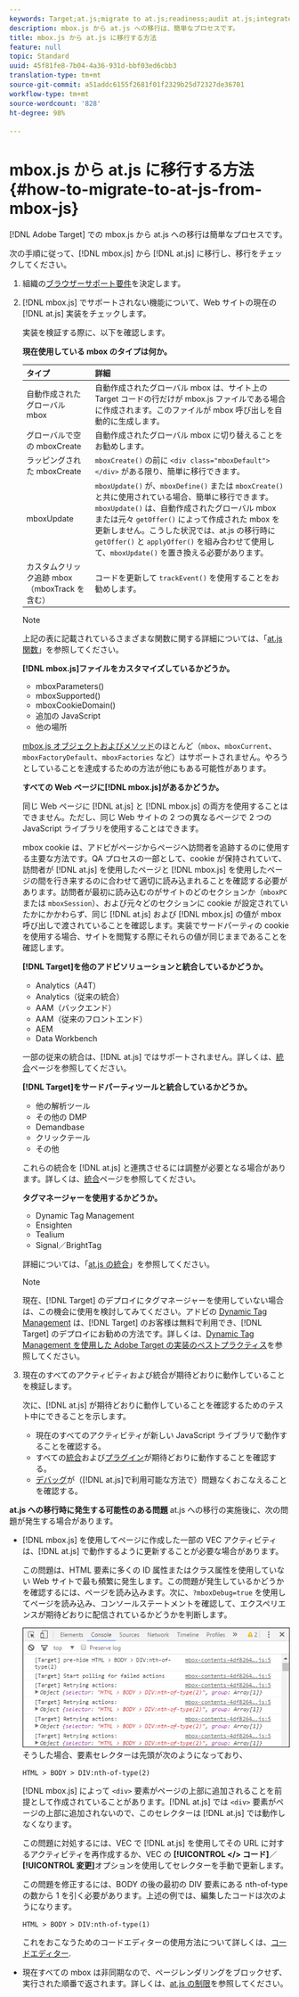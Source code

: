 ```yaml
---
keywords: Target;at.js;migrate to at.js;readiness;audit at.js;integrate at.js
description: mbox.js から at.js への移行は、簡単なプロセスです。
title: mbox.js から at.js に移行する方法
feature: null
topic: Standard
uuid: 45f81fe8-7b04-4a36-931d-bbf03ed6cbb3
translation-type: tm+mt
source-git-commit: a51addc6155f2681f01f2329b25d72327de36701
workflow-type: tm+mt
source-wordcount: '828'
ht-degree: 98%

---
```



# mbox.js から at.js に移行する方法{#how-to-migrate-to-at-js-from-mbox-js}

[!DNL Adobe Target] での mbox.js から at.js への移行は簡単なプロセスです。

次の手順に従って、[!DNL mbox.js] から [!DNL at.js] に移行し、移行をチェックしてください。

1. 組織の[ブラウザーサポート要件](../../../../c-implementing-target/c-considerations-before-you-implement-target/supported-browsers.md#reference_01B4BF99E7D545A7998773202A2F6100)を決定します。
1. [!DNL mbox.js] でサポートされない機能について、Web サイトの現在の [!DNL at.js] 実装をチェックします。

   実装を検証する際に、以下を確認します。

   **現在使用している mbox のタイプは何か。**

   | タイプ | 詳細 |
   |--- |--- |
   | 自動作成されたグローバル mbox | 自動作成されたグローバル mbox は、サイト上の Target コードの行だけが mbox.js ファイルである場合に作成されます。このファイルが mbox 呼び出しを自動的に生成します。 |
   | グローバルで空の mboxCreate | 自動作成されたグローバル mbox に切り替えることをお勧めします。 |
   | ラッピングされた mboxCreate | `mboxCreate()` の前に `<div class="mboxDefault"></div>` がある限り、簡単に移行できます。 |
   | mboxUpdate | `mboxUpdate()` が、`mboxDefine()` または `mboxCreate()` と共に使用されている場合、簡単に移行できます。`mboxUpdate()` は、自動作成されたグローバル mbox または元々 `getOffer()` によって作成された mbox を更新しません。こうした状況では、at.js の移行時に `getOffer()` と `applyOffer()` を組み合わせて使用して、`mboxUpdate()` を置き換える必要があります。 |
   | カスタムクリック追跡 mbox（mboxTrack を含む） | コードを更新して `trackEvent()` を使用することをお勧めします。 |

   >[!NOTE]
   >
   >上記の表に記載されているさまざまな関数に関する詳細については、「[at.js 関数](/help/c-implementing-target/c-implementing-target-for-client-side-web/cmp-atjs-functions.md)」を参照してください。

   **[!DNL mbox.js]ファイルをカスタマイズしているかどうか。**

   * mboxParameters()
   * mboxSupported()
   * mboxCookieDomain()
   * 追加の JavaScript
   * 他の場所

   [mbox.js オブジェクトおよびメソッド](../../../../c-target/c-visitor-profile/variables-profiles-parameters-methods.md#section_8C78059D15D9452F95636A5640188537)のほとんど（`mbox`、`mboxCurrent`、`mboxFactoryDefault`、`mboxFactories` など）はサポートされません。やろうとしていることを達成するための方法が他にもある可能性があります。

   **すべての Web ページに[!DNL mbox.js]があるかどうか。**

   同じ Web ページに [!DNL at.js] と [!DNL mbox.js] の両方を使用することはできません。ただし、同じ Web サイトの 2 つの異なるページで 2 つの JavaScript ライブラリを使用することはできます。

   mbox cookie は、アドビがページからページへ訪問者を追跡するのに使用する主要な方法です。QA プロセスの一部として、cookie が保持されていて、訪問者が [!DNL at.js] を使用したページと [!DNL mbox.js] を使用したページの間を行き来するのに合わせて適切に読み込まれることを確認する必要があります。訪問者が最初に読み込むのがサイトのどのセクションか（`mboxPC` または `mboxSession`）、および元々どのセクションに cookie が設定されていたかにかかわらず、同じ [!DNL at.js] および [!DNL mbox.js] の値が mbox 呼び出しで渡されていることを確認します。実装でサードパーティの cookie を使用する場合、サイトを閲覧する際にそれらの値が同じままであることを確認します。

   **[!DNL Target]を他のアドビソリューションと統合しているかどうか。**

   * Analytics（A4T）
   * Analytics（従来の統合）
   * AAM（バックエンド）
   * AAM（従来のフロントエンド）
   * AEM
   * Data Workbench

   一部の従来の統合は、[!DNL at.js] ではサポートされません。詳しくは、[統合](../../../../c-implementing-target/c-implementing-target-for-client-side-web/c-how-atjs-works/target-atjs-integrations.md#concept_C100BC4F073C4B57A608B309D0157B39)ページを参照してください。

   **[!DNL Target]をサードパーティツールと統合しているかどうか。**

   * 他の解析ツール
   * その他の DMP
   * Demandbase
   * クリックテール
   * その他

   これらの統合を [!DNL at.js] と連携させるには調整が必要となる場合があります。詳しくは、[統合](../../../../c-implementing-target/c-implementing-target-for-client-side-web/c-how-atjs-works/target-atjs-integrations.md#concept_C100BC4F073C4B57A608B309D0157B39)ページを参照してください。

   **タグマネージャーを使用するかどうか。**

   * Dynamic Tag Management
   * Ensighten
   * Tealium
   * Signal／BrightTag

   詳細については、「[at.js の統合](../../../../c-implementing-target/c-implementing-target-for-client-side-web/c-how-atjs-works/target-atjs-integrations.md#concept_C100BC4F073C4B57A608B309D0157B39)」を参照してください。

   >[!NOTE]
   >
   >現在、[!DNL Target] のデプロイにタグマネージャーを使用していない場合は、この機会に使用を検討してみてください。アドビの [Dynamic Tag Management](https://dtm.adobe.com) は、[!DNL Target] のお客様は無料で利用でき、[!DNL Target] のデプロイにお勧めの方法です。詳しくは、[Dynamic Tag Management を使用した Adobe Target の実装のベストプラクティス](https://docs.adobe.com/content/help/en/dtm/implementing/overview.html)を参照してください。

1. 現在のすべてのアクティビティおよび統合が期待どおりに動作していることを検証します。

   次に、[!DNL at.js] が期待どおりに動作していることを確認するためのテスト中にできることを示します。

   * 現在のすべてのアクティビティが新しい JavaScript ライブラリで動作することを確認する。
   * すべての[統合](../../../../c-implementing-target/c-implementing-target-for-client-side-web/c-how-atjs-works/target-atjs-integrations.md#concept_C100BC4F073C4B57A608B309D0157B39)および[プラグイン](../../../../c-implementing-target/c-implementing-target-for-client-side-web/t-mbox-download/c-target-atjs-implementation/target-atjs-plugins.md#concept_F5D4C0A4DACF41409CC42FDD93B13FAF)が期待どおりに動作することを確認する。
   * [デバッグ](../../../../c-implementing-target/c-implementing-target-for-client-side-web/c-target-debugging-atjs/target-debugging-atjs.md#concept_CAE591DA8C404C22917584ECD4F7494F)が（[!DNL at.js]で利用可能な方法で）問題なくおこなえることを確認する。

**at.js への移行時に発生する可能性のある問題** at.js への移行の実施後に、次の問題が発生する場合があります。

* [!DNL mbox.js] を使用してページに作成した一部の VEC アクティビティは、[!DNL at.js] で動作するように更新することが必要な場合があります。

   この問題は、HTML 要素に多くの ID 属性またはクラス属性を使用していない Web サイトで最も頻繁に発生します。この問題が発生しているかどうかを確認するには、ページを読み込みます。次に、`?mboxDebug=true` を使用してページを読み込み、コンソールステートメントを確認して、エクスペリエンスが期待どおりに配信されているかどうかを判断します。

   ![](assets/mboxdebug.png)そうした場合、要素セレクターは先頭が次のようになっており、

   ```
   HTML > BODY > DIV:nth-of-type(2)
   ```

   [!DNL mbox.js] によって `<div>` 要素がページの上部に追加されることを前提として作成されていることがあります。[!DNL at.js] では `<div>` 要素がページの上部に追加されないので、このセレクターは [!DNL at.js] では動作しなくなります。

   この問題に対処するには、VEC で [!DNL at.js] を使用してその URL に対するアクティビティを再作成するか、VEC の **[!UICONTROL &lt;/> コード]**／**[!UICONTROL 変更]**&#x200B;オプションを使用してセレクターを手動で更新します。

   この問題を修正するには、BODY の後の最初の DIV 要素にある nth-of-type の数から 1 を引く必要があります。上述の例では、編集したコードは次のようになります。

   ```
   HTML > BODY > DIV:nth-of-type(1)
   ```

   これをおこなうためのコードエディターの使用方法について詳しくは、[コードエディター](../../../../c-experiences/c-visual-experience-composer/c-vec-code-editor/vec-code-editor.md#concept_B3A6E9EE3A60406DB640E205EA1745B5).

* 現在すべての mbox は非同期なので、ページレンダリングをブロックせず、実行された順番で返されます。詳しくは、[at.js の制限](../../../../c-implementing-target/c-implementing-target-for-client-side-web/t-mbox-download/c-target-atjs-implementation/target-atjs-limitations.md#concept_FA99E4D6EC274552BF45E01AFB76CCAE)を参照してください。
